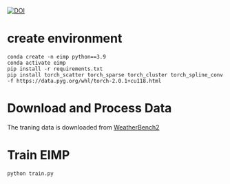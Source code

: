 [![DOI](https://zenodo.org/badge/930178705.svg)](https://doi.org/10.5281/zenodo.15516467)
# create environment
```
conda create -n eimp python==3.9
conda activate eimp
pip install -r requirements.txt
pip install torch_scatter torch_sparse torch_cluster torch_spline_conv -f https://data.pyg.org/whl/torch-2.0.1+cu118.html
```
# Download and Process Data
The traning data is downloaded from [WeatherBench2](https://console.cloud.google.com/storage/browser/weatherbench2;tab=objects?prefix=&forceOnObjectsSortingFiltering=false)


# Train EIMP
```
python train.py
```
